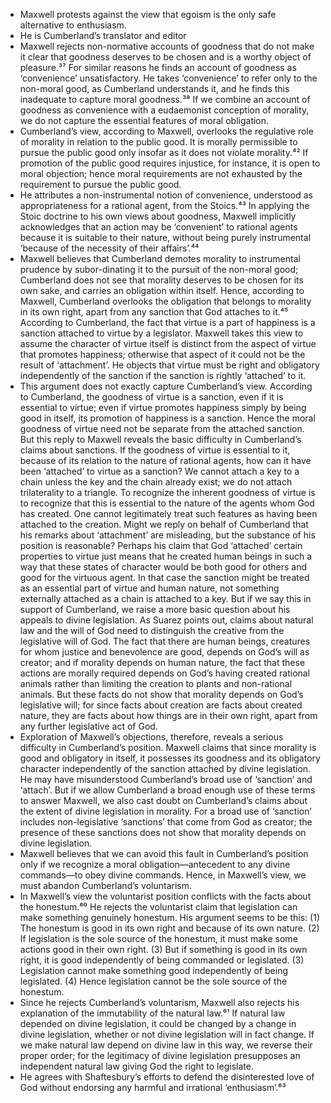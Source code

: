 - Maxwell protests against the view that egoism is the only safe alternative to enthusiasm. 
- He is Cumberland’s translator and editor
- Maxwell rejects non-normative accounts of goodness that do not make it clear that goodness deserves to be chosen and is a worthy object of pleasure.³⁷ For similar reasons he finds an account of goodness as ‘convenience’ unsatisfactory. He takes ‘convenience’ to refer only to the non-moral good, as Cumberland understands it, and he finds this inadequate to capture moral goodness.³⁸ If we combine an account of goodness as convenience with a eudaemonist conception of morality, we do not capture the essential features of moral obligation. 
- Cumberland’s view, according to Maxwell, overlooks the regulative role of morality in relation to the public good. It is morally permissible to pursue the public good only insofar as it does not violate morality.⁴² If promotion of the public good requires injustice, for instance, it is open to moral objection; hence moral requirements are not exhausted by the requirement to pursue the public good.
- He attributes a non-instrumental notion of convenience, understood as appropriateness for a rational agent, from the Stoics.⁴³ In applying the Stoic doctrine to his own views about goodness, Maxwell implicitly acknowledges that an action may be ‘convenient’ to rational agents because it is suitable to their nature, without being purely instrumental ‘because of the necessity of their affairs’.⁴⁴
- Maxwell believes that Cumberland demotes morality to instrumental prudence by subor-dinating it to the pursuit of the non-moral good; Cumberland does not see that morality deserves to be chosen for its own sake, and carries an obligation within itself. Hence, according to Maxwell, Cumberland overlooks the obligation that belongs to morality in its own right, apart from any sanction that God attaches to it.⁴⁵ According to Cumberland, the fact that virtue is a part of happiness is a sanction attached to virtue by a legislator. Maxwell takes this view to assume the character of virtue itself is distinct from the aspect of virtue that promotes happiness; otherwise that aspect of it could not be the result of ‘attachment’.
He objects that virtue must be right and obligatory independently of the sanction if the sanction is rightly ‘attached’ to it. 
- This argument does not exactly capture Cumberland’s view. According to Cumberland, the goodness of virtue is a sanction, even if it is essential to virtue; even if virtue promotes happiness simply by being good in itself, its promotion of happiness is a sanction. Hence the moral goodness of virtue need not be separate from the attached sanction.
But this reply to Maxwell reveals the basic difficulty in Cumberland’s claims about sanctions. If the goodness of virtue is essential to it, because of its relation to the nature of rational agents, how can it have been ‘attached’ to virtue as a sanction? We cannot attach a key to a chain unless the key and the chain already exist; we do not attach trilaterality to a triangle. To recognize the inherent goodness of virtue is to recognize that this is essential to the nature of the agents whom God has created. One cannot legitimately treat such features as having been attached to the creation.
Might we reply on behalf of Cumberland that his remarks about ‘attachment’ are misleading, but the substance of his position is reasonable? Perhaps his claim that God ‘attached’ certain properties to virtue just means that he created human beings in such a way that these states of character would be both good for others and good for the virtuous agent. In that case the sanction might be treated as an essential part of virtue and human nature, not something externally attached as a chain is attached to a key.
But if we say this in support of Cumberland, we raise a more basic question about his appeals to divine legislation. As Suarez points out, claims about natural law and the will of God need to distinguish the creative from the legislative will of God. The fact that there are human beings, creatures for whom justice and benevolence are good, depends on God’s will as creator; and if morality depends on human nature, the fact that these actions are morally required depends on God’s having created rational animals rather than limiting the creation to plants and non-rational animals. But these facts do not show that morality depends on God’s legislative will; for since facts about creation are facts about created nature, they are facts about how things are in their own right, apart from any further legislative act of God.
- Exploration of Maxwell’s objections, therefore, reveals a serious difficulty in Cumberland’s position. Maxwell claims that since morality is good and obligatory in itself, it possesses its goodness and its obligatory character independently of the sanction attached by divine legislation. He may have misunderstood Cumberland’s broad use of ‘sanction’ and ‘attach’. But if we allow Cumberland a broad enough use of these terms to answer Maxwell, we also cast doubt on Cumberland’s claims about the extent of divine legislation in morality. For a broad use of ‘sanction’ includes non-legislative ‘sanctions’ that come from God as creator; the presence of these sanctions does not show that morality depends on divine legislation. 
- Maxwell believes that we can avoid this fault in Cumberland’s position only if we recognize a moral obligation—antecedent to any divine commands—to obey divine commands. Hence, in Maxwell’s view, we must abandon Cumberland’s voluntarism.
- In Maxwell’s view the voluntarist position conflicts with the facts about the honestum.⁶⁰ He rejects the voluntarist claim that legislation can make something genuinely honestum. His argument seems to be this: (1) The honestum is good in its own right and because of its own nature. (2) If legislation is the sole source of the honestum, it must make some actions good in their own right. (3) But if something is good in its own right, it is good independently of being commanded or legislated. (3) Legislation cannot make something good independently of being legislated. (4) Hence legislation cannot be the sole source of the honestum.
- Since he rejects Cumberland’s voluntarism, Maxwell also rejects his explanation of the immutability of the natural law.⁶¹ If natural law depended on divine legislation, it could be changed by a change in divine legislation, whether or not divine legislation will in fact change. If we make natural law depend on divine law in this way, we reverse their proper order; for the legitimacy of divine legislation presupposes an independent natural law giving God the right to legislate.
- He agrees with Shaftesbury’s efforts to defend the disinterested love of God without endorsing any harmful and irrational ‘enthusiasm’.⁶³ 